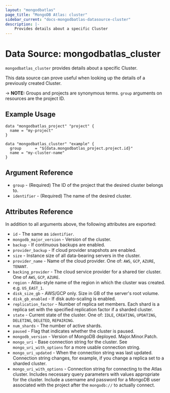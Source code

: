 ```yaml
---
layout: "mongodbatlas"
page_title: "MongoDB Atlas: cluster"
sidebar_current: "docs-mongodbatlas-datasource-cluster"
description: |-
    Provides details about a specific Cluster
---
```


# Data Source: mongodbatlas_cluster

`mongodbatlas_cluster` provides details about a specific Cluster.

This data source can prove useful when looking up the details of a previously created Cluster.

-> **NOTE:** Groups and projects are synonymous terms. `group` arguments on resources are the project ID.

## Example Usage

```hcl
data "mongodbatlas_project" "project" {
  name = "my-project"
}

data "mongodbatlas_cluster" "example" {
  group      = "${data.mongodbatlas_project.project.id}"
  name = "my-cluster-name"
}
```

## Argument Reference

* `group` - (Required) The ID of the project that the desired cluster belongs to.
* `identifier` - (Required) The name of the desired cluster.

## Attributes Reference

In addition to all arguments above, the following attributes are exported:

* `id` - The same as `identifier`.
* `mongodb_major_version` - Version of the cluster.
* `backup` - If continuous backups are enabled.
* `provider_backup` - If cloud provider snapshots are enabled.
* `size` - Instance size of all data-bearing servers in the cluster.
* `provider_name` - Name of the cloud provider. One of: `AWS`, `GCP`, `AZURE`, `TENANT`.
* `backing_provider` - The cloud service provider for a shared tier cluster. One of `AWS`, `GCP`, `AZURE`.
* `region` - Atlas-style name of the region in which the cluster was created. e.g. `US_EAST_1`.
* `disk_size_gb` - AWS/GCP only. Size in GB of the server's root volume.
* `disk_gb_enabled` - If disk auto-scaling is enabled.
* `replication_factor` - Number of replica set members. Each shard is a replica set with the specified replication factor if a sharded cluster.
* `state` - Current state of the cluster. One of: `IDLE`, `CREATING`,
    `UPDATING`, `DELETING`, `DELETED`, `REPAIRING`.
* `num_shards` - The number of active shards.
* `paused` - Flag that indicates whether the cluster is paused.
* `mongodb_version` - Version of MongoDB deployed. Major.Minor.Patch.
* `mongo_uri` - Base connection string for the cluster. See `mongo_uri_with_options` for a more usable connection string.
* `mongo_uri_updated` - When the connection string was last updated. Connection string changes, for example, if you change a replica set to a sharded cluster.
* `mongo_uri_with_options` - Connection string for connecting to the Atlas cluster. Includes necessary query parameters with values appropriate for the cluster. Include a username and password for a MongoDB user associated with the project after the `mongodb://` to actually connect.

